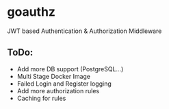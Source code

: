# goauthz
JWT based Authentication & Authorization Middleware

## ToDo:
* Add more DB support (PostgreSQL...)
* Multi Stage Docker Image
* Failed Login and Register logging
* Add more authorization rules
* Caching for rules
